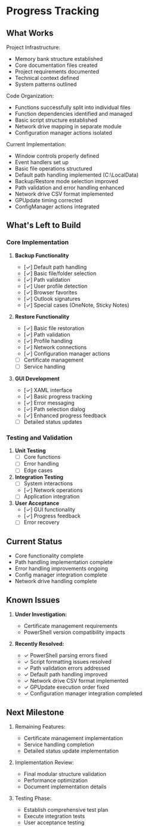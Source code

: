 # Progress Tracking

## What Works
Project Infrastructure:
- Memory bank structure established
- Core documentation files created
- Project requirements documented
- Technical context defined
- System patterns outlined

Code Organization:
- Functions successfully split into individual files
- Function dependencies identified and managed
- Basic script structure established
- Network drive mapping in separate module
- Configuration manager actions isolated

Current Implementation:
- Window controls properly defined
- Event handlers set up
- Basic file operations structured
- Default path handling implemented (C:\LocalData)
- Backup/Restore mode selection improved
- Path validation and error handling enhanced
- Network drive CSV format implemented
- GPUpdate timing corrected
- ConfigManager actions integrated

## What's Left to Build

### Core Implementation
1. **Backup Functionality**
   - [✓] Default path handling
   - [✓] Basic file/folder selection
   - [✓] Path validation
   - [✓] User profile detection
   - [✓] Browser favorites
   - [✓] Outlook signatures
   - [✓] Special cases (OneNote, Sticky Notes)

2. **Restore Functionality**
   - [✓] Basic file restoration
   - [✓] Path validation
   - [✓] Profile handling
   - [✓] Network connections
   - [✓] Configuration manager actions
   - [ ] Certificate management
   - [ ] Service handling

3. **GUI Development**
   - [✓] XAML interface
   - [✓] Basic progress tracking
   - [✓] Error messaging
   - [✓] Path selection dialog
   - [✓] Enhanced progress feedback
   - [ ] Detailed status updates

### Testing and Validation
1. **Unit Testing**
   - [ ] Core functions
   - [ ] Error handling
   - [ ] Edge cases

2. **Integration Testing**
   - [ ] System interactions
   - [✓] Network operations
   - [ ] Application integration

3. **User Acceptance**
   - [✓] GUI functionality
   - [✓] Progress feedback
   - [ ] Error recovery

## Current Status
- Core functionality complete
- Path handling implementation complete
- Error handling improvements ongoing
- Config manager integration complete
- Network drive handling complete

## Known Issues
1. **Under Investigation:**
   - Certificate management requirements
   - PowerShell version compatibility impacts

2. **Recently Resolved:**
   - ✓ PowerShell parsing errors fixed
   - ✓ Script formatting issues resolved
   - ✓ Path validation errors addressed
   - ✓ Default path handling improved
   - ✓ Network drive CSV format implemented
   - ✓ GPUpdate execution order fixed
   - ✓ Configuration manager integration completed

## Next Milestone
1. Remaining Features:
   - Certificate management implementation
   - Service handling completion
   - Detailed status update implementation

2. Implementation Review:
   - Final modular structure validation
   - Performance optimization
   - Document implementation details

3. Testing Phase:
   - Establish comprehensive test plan
   - Execute integration tests
   - User acceptance testing
